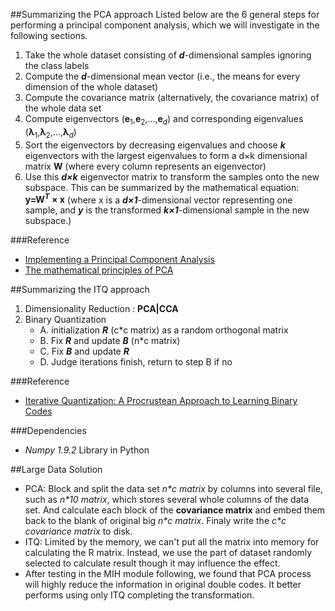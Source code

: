##Summarizing the PCA approach
Listed below are the 6 general steps for performing a principal component analysis, which we will investigate in the following sections.

1. Take the whole dataset consisting of ***d***-dimensional samples ignoring the class labels
2. Compute the ***d***-dimensional mean vector (i.e., the means for every dimension of the whole dataset)
3. Compute the covariance matrix (alternatively, the covariance matrix) of the whole data set
4. Compute eigenvectors (**e**<sub>1</sub>,**e**<sub>2</sub>,...,**e**<sub>*d*</sub>) and corresponding eigenvalues (**λ**<sub>1</sub>,**λ**<sub>2</sub>,...,**λ**<sub>*d*</sub>)
5. Sort the eigenvectors by decreasing eigenvalues and choose ***k*** eigenvectors with the largest eigenvalues to form a d×k dimensional matrix **W** (where every column represents an eigenvector)
6. Use this ***d×k*** eigenvector matrix to transform the samples onto the new subspace. This can be summarized by the mathematical equation: **y=W<sup>*T*</sup> × x** (where x is a ***d×1***-dimensional vector representing one sample, and ***y*** is the transformed ***k×1***-dimensional sample in the new subspace.)

###Reference
* [Implementing a Principal Component Analysis](http://sebastianraschka.com/Articles/2014_pca_step_by_step.html)
* [The mathematical principles of PCA](http://dataunion.org/13702.html)

##Summarizing the ITQ approach
1.  Dimensionality Reduction : **PCA|CCA**
2.  Binary Quantization
    + A. initialization ***R*** (c*c matrix) as a random orthogonal matrix
    + B. Fix ***R*** and update ***B*** (n*c matrix)
    + C. Fix ***B*** and update ***R***
    + D. Judge iterations finish, return to step B if no

###Reference
* [Iterative Quantization: A Procrustean Approach to Learning Binary Codes](http://www.cs.unc.edu/~lazebnik/publications/cvpr11_small_code.pdf)

###Dependencies
* *Numpy 1.9.2* Library in Python

##Large Data Solution
* PCA: Block and split the data set _n*c matrix_ by columns into several file, such as _n*10 matrix_, which stores several whole columns of the data set. And calculate each block of the __covariance matrix__ and embed them back to the blank of original big _n*c matrix_. Finaly write the _c*c covariance matrix_ to disk.
* ITQ: Limited by the memory, we can't put all the matrix into memory for calculating the R matrix. Instead, we use the part of dataset randomly selected to calculate result though it may influence the effect.
* After testing in the MIH module following, we found that PCA process will highly reduce the information in original double codes. It better performs using only ITQ completing the transformation.
